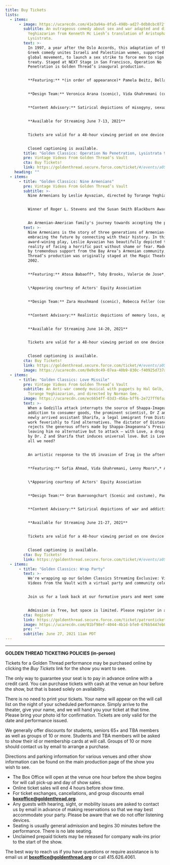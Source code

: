 ```yaml
---
title: Buy Tickets
lists:
  - items:
      - image: https://ucarecdn.com/41e3a94a-8fa5-498b-ad27-0db8cbc072ff/
        subtitle: An outrageous comedy about sex and war adapted and directed by Torange
          Yeghiazarian from Kenneth Mc Liesh’s translation of Aristophanes’
          Lysistrata.
        text: >-
          In 1997, a year after the Oslo Accords, this adaptation of the classic
          Greek comedy unites Israeli and Palestinian women, supported by a
          global movement, to launch a sex strike to force men to sign a peace
          treaty. Staged at NEXT Stage in San Francisco, Operation No
          Penetration is Golden Thread’s inaugural production.   


          **Featuring:** *(in order of appearance)* Pamela Beitz, Bella Warda, Reema Bahnasy, Jennifer Darya Maghsoudi, Janet Acio, Maria Zamroud, Dylin Redling, Siamak Mirnezami, Clarence A Mitchell, Ali Dadgar, Greg Denzler, Von Scott Bair, Peter Mc Carron, Koorosh Angali. 


          **Design Team:** Veronica Arana (scenic), Vida Ghahremani (costumes), Jodie Ferguson (lighting). Dance choreography by Shahrzad Khorsandi. Fight choreography by Paul Sherman.


          **Content Advisory:** Satirical depictions of misogyny, sexual coercion, harassment. References to gendered violence, oppression. [Read More](https://goldenthread.org/posts/content-guide/) content information.


          **Available for Streaming June 7-13, 2021** 


          Tickets are valid for a 48-hour viewing period on one device at a time beginning when you press play.


          Closed captioning is available.
        title: "Golden Classics: Operation No Penetration, Lysistrata 97! "
        pre: Vintage Videos From Golden Thread’s Vault
        cta: Buy Tickets!
        link: https://goldenthread.secure.force.com/ticket/#/events/a0S3Z000007XYpYUAW
    heading: ""
  - items:
      - title: "Golden Classics: Nine Armenians"
        pre: Vintage Videos From Golden Thread’s Vault
        subtitle: >-
          Nine Armenians by Leslie Ayvazian, directed by Torange Yeghiazarian.


          Winner of Roger L. Stevens and the Susan Smith Blackburn Award.


          An Armenian-American family's journey towards accepting the past and embracing the future.
        text: >-
          Nine Armenians is the story of three generations of Armenian-Americans
          embracing the future by connecting with their history. In this
          award-wining play, Leslie Ayvazian has beautifully depicted the
          reality of facing a horrific past without shame or fear. Made possible
          by tremendous support from the Bay Area’s Armenian community, Golden
          Thread’s production was originally staged at the Magic Theater in
          2002.


          **Featuring:** Atosa Babaoff*, Toby Brooks, Valerie de Jose*, Vida Ghahremani, Behzad Golemohammadi, Joe Higgins*, Earll Kingston*, Lara Palanjian, Ruby Unger*


          \*Appearing courtesy of Actors' Equity Association


          **Design Team:** Zara Houshmand (scenic), Rebecca Feller (costumes), Robert Ted Anderson (lighting), Saeed Ganji (sound), Homayoun Makui (graphic). Dramaturgy by Hal Gelb. Dance choreography by Carol Kazarian and Nadine Takvorian. Music consultant: Sarine Balian. Original music, Listen to My Heart, by Datevik Hovanessian.


          **Content Advisory:** Realistic depictions of memory loss, aging, and loss/grief. References to Armenian genocide, intergenerational trauma, poverty and oppression. [Read More](https://goldenthread.org/posts/content-guide/) content information.


          **Available for Streaming June 14-20, 2021**


          Tickets are valid for a 48-hour viewing period on one device at a time beginning when you press play.


          Closed captioning is available.
        cta: Buy Tickets!
        link: https://goldenthread.secure.force.com/ticket/#/events/a0S3Z000007XaonUAC
        image: https://ucarecdn.com/0e9c0c49-07ea-40b9-830c-f40925d737ac/
  - items:
      - title: "Golden Classics: Love Missile"
        pre: Vintage Videos From Golden Thread’s Vault
        subtitle: An Anti-war comedy musical with puppets by Hal Gelb, Janaki Ranpura,
          Torange Yeghiazarian, and directed by Norman Gee.
        image: https://ucarecdn.com/ec6654ff-03d3-456a-bff6-2e727ff6faae/
        text: >-
          When a Godzilla attack interrupts the source of Shappa-Imageanna’s
          addiction to consumer goods, the prominent scientist, Dr Z and his
          newly arrived assistant Sharifa, a legal immigrant from Distancia,
          work feverishly to find alternatives. The dictator of Distancia
          rejects the generous offers made by Shappa-Imageanna’s President
          leaving him no alternative but to attack – with Love, a drug developed
          by Dr. Z and Sharifa that induces universal love. But is Love really
          all we need? 


          An artistic response to the US invasion of Iraq in the aftermath of the 9/11 attacks, Love Missile is Golden Thread’s first commissioned play. The production was made possible by the generous contribution of Judith Wilber and Bob Miller.


          **Featuring:** Sofia Ahmad, Vida Ghahremani, Lenny Moors*,* Andoni Panici*,* Carmen Elena Sosa, William Todd Tressler*, Kris Welch


          \*Appearing courtesy of Actors' Equity Association


          **Design Team:** Oran Bumroongchart (Scenic and costume), Paul Meason (Lighting), Janaki Ranpura (Puppets and graphic art). Original music composed by Johaness Mager. Dance choreography by Lisa Tateosian.


          **Content Advisory:** Satirical depictions of war and addiction. References to deportation, displacement, family separation, crude language and bathroom humor. [Read More](https://goldenthread.org/posts/content-guide/) content information.


          **Available for Streaming June 21-27, 2021**


          Tickets are valid for a 48-hour viewing period on one device at a time beginning when you press play.


          Closed captioning is available.
        cta: Buy Tickets!
        link: https://goldenthread.secure.force.com/ticket/#/events/a0S3Z000007XankUAC
  - items:
      - title: "Golden Classics: Wrap Party"
        text: >-
          We're wrapping up our Golden Classics Streaming Exclusive: Vintage
          Videos from the Vault with a virtual party and community celebration!


          Join us for a look back at our formative years and meet some of the seminal artists who have enabled Golden Thread's successful 25-year legacy!


          Admission is free, but space is limited. Please register in advance to attend.
        cta: Register
        link: https://goldenthread.secure.force.com/ticket/patronticket__publicticketapp#/events/a0S3Z000007XapvUAC
        image: https://ucarecdn.com/01bf98ef-4044-4b1d-bfe0-676b5447eb02/
        pre: ""
        subtitle: June 27, 2021 11am PDT
---
```

- - -

**GOLDEN THREAD TICKETING POLICIES (in-person)**

Tickets for a Golden Thread performance may be purchased online by clicking the *Buy Tickets* link for the show you want to see.

The only way to guarantee your seat is to pay in advance online with a credit card. You can purchase tickets with cash at the venue an hour before the show, but that is based solely on availability.

There is no need to print your tickets. Your name will appear on the will call list on the night of your scheduled performance. Simply arrive to the theater, give your name, and we will hand you your ticket at that time. Please bring your photo id for confirmation. Tickets are only valid for the date and performance issued.

We generally offer discounts for students, seniors 65+ and TBA members as well as groups of 10 or more. Students and TBA members will be asked to show their id or membership cards at will call. Groups of 10 or more should contact us by email to arrange a purchase.

Directions and parking information for various venues and other show information can be found on the main production page of the show you wish to see.

* The Box Office will open at the venue one hour before the show begins for will call pick-up and day of show sales.
* Online ticket sales will end 4 hours before show time.
* For ticket exchanges, cancellations, and group discounts email **[boxoffice@goldenthread.org](mailto:boxoffice@goldenthread.org)**.
* Any guests with hearing, sight, or mobility issues are asked to contact us by email in advance of making reservations so that we may best accommodate your party. Please be aware that we do not offer listening devices.
* Seating is usually general admission and begins 30 minutes before the performance. There is no late seating.
* Unclaimed prepaid tickets may be released for company walk-ins prior to the start of the show.

The best way to reach us if you have questions or require assistance is to email us at **[boxoffice@goldenthread.org](mailto:boxoffice@goldenthread.org)** or call 415.626.4061.